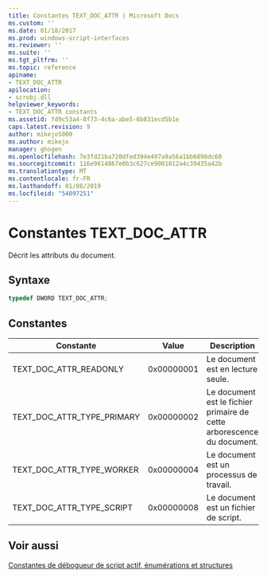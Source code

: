 ```yaml
---
title: Constantes TEXT_DOC_ATTR | Microsoft Docs
ms.custom: ''
ms.date: 01/18/2017
ms.prod: windows-script-interfaces
ms.reviewer: ''
ms.suite: ''
ms.tgt_pltfrm: ''
ms.topic: reference
apiname:
- TEXT_DOC_ATTR
apilocation:
- scrobj.dll
helpviewer_keywords:
- TEXT_DOC_ATTR constants
ms.assetid: fd9c53a4-8f73-4c6a-abe5-6b831ecd5b1e
caps.latest.revision: 9
author: mikejo5000
ms.author: mikejo
manager: ghogen
ms.openlocfilehash: 7e3fd21ba720dfed394e497a9a56a1bb6898dc60
ms.sourcegitcommit: 116e9614867e0b3c627ce9001012a4c39435a42b
ms.translationtype: MT
ms.contentlocale: fr-FR
ms.lasthandoff: 01/08/2019
ms.locfileid: "54097251"
---
```

# <a name="textdocattr-constants"></a>Constantes TEXT_DOC_ATTR
Décrit les attributs du document.  
  
## <a name="syntax"></a>Syntaxe  
  
```cpp
typedef DWORD TEXT_DOC_ATTR;  
```  
  
## <a name="constants"></a>Constantes  
  
|Constante|Value|Description|  
|--------------|-----------|-----------------|  
|TEXT_DOC_ATTR_READONLY|0x00000001|Le document est en lecture seule.|  
|TEXT_DOC_ATTR_TYPE_PRIMARY|0x00000002|Le document est le fichier primaire de cette arborescence du document.|  
|TEXT_DOC_ATTR_TYPE_WORKER|0x00000004|Le document est un processus de travail.|  
|TEXT_DOC_ATTR_TYPE_SCRIPT|0x00000008|Le document est un fichier de script.|  
  
## <a name="see-also"></a>Voir aussi  
 [Constantes de débogueur de script actif, énumérations et structures](../../winscript/reference/active-script-debugger-constants-enumerations-and-structures.md)